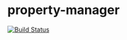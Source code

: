 property-manager
================
[![Build Status](https://travis-ci.org/jessicafraines/property-manager.svg)](https://travis-ci.org/jessicafraines/property-manager)
